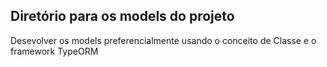 ## Diretório para os models do projeto

  Desevolver os models preferencialmente usando o conceito de Classe e o framework TypeORM
